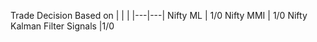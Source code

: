 Trade Decision Based on 
|   |    |
|---|---|
Nifty ML | 1/0
Nifty MMI | 1/0
Nifty Kalman Filter Signals |1/0

